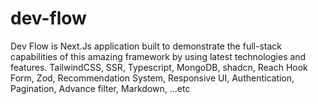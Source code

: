 # dev-flow
Dev Flow is Next.Js application built to demonstrate the full-stack capabilities of this amazing framework by using latest technologies and features. TailwindCSS, SSR, Typescript, MongoDB, shadcn, Reach Hook Form, Zod, Recommendation System, Responsive UI, Authentication, Pagination, Advance filter, Markdown, ...etc 
